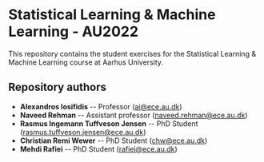 # Statistical Learning & Machine Learning - AU2022

This repository contains the student exercises for the Statistical Learning & Machine Learning course at Aarhus University.

## Repository authors
* __Alexandros Iosifidis__ -- Professor (ai@ece.au.dk)
* __Naveed Rehman__ -- Assistant professor (naveed.rehman@ece.au.dk)
* __Rasmus Ingemann Tuffveson Jensen__ -- PhD Student (rasmus.tuffveson.jensen@ece.au.dk)
* __Christian Remi Wewer__ -- PhD Student (chw@ece.au.dk)
* __Mehdi Rafiei__ -- PhD Student (rafiei@ece.au.dk)
